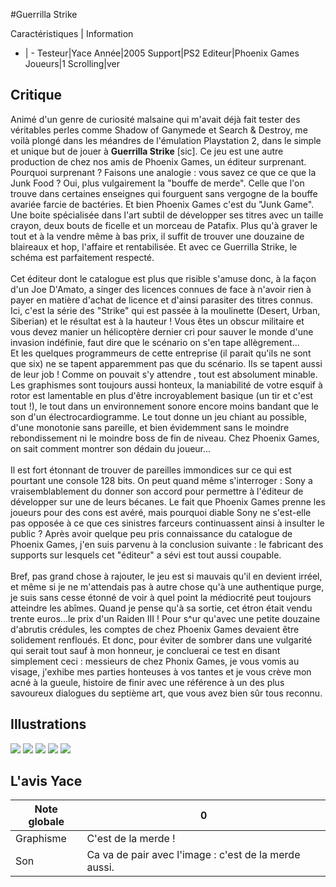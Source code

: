 #Guerrilla Strike

Caractéristiques | Information
- | -
Testeur|Yace
Année|2005
Support|PS2
Editeur|Phoenix Games
Joueurs|1
Scrolling|ver

## Critique
Animé d'un genre de curiosité malsaine qui m'avait déjà fait tester des véritables perles comme Shadow of Ganymede et Search & Destroy, me voilà plongé dans les méandres de l'émulation Playstation 2, dans le simple et unique but de jouer à <b>Guerrilla Strike</b> [sic]. Ce jeu est une autre production de chez nos amis de Phoenix Games, un éditeur surprenant.<br/>Pourquoi surprenant ? Faisons une analogie : vous savez ce que ce que la Junk Food ? Oui, plus vulgairement la "bouffe de merde". Celle que l'on trouve dans certaines enseignes qui fourguent sans vergogne de la bouffe avariée farcie de bactéries. Et bien Phoenix Games c'est du "Junk Game". Une boite spécialisée dans l'art subtil de développer ses titres avec un taille crayon, deux bouts de ficelle et un morceau de Patafix. Plus qu'à graver le tout et à la vendre même à bas prix, il suffit de trouver une douzaine de blaireaux et hop, l'affaire et rentabilisée. Et avec ce Guerrilla Strike, le schéma est parfaitement respecté.<br/><br/>Cet éditeur dont le catalogue est plus que risible s'amuse donc, à la façon d'un Joe D'Amato, a singer des licences connues de face à n'avoir rien à payer en matière d'achat de licence et d'ainsi parasiter des titres connus. Ici, c'est la série des "Strike" qui est passée à la moulinette (Desert, Urban, Siberian) et le résultat est à la hauteur ! Vous êtes un obscur militaire et vous devez manier un hélicoptère dernier cri pour sauver le monde d'une invasion indéfinie, faut dire que le scénario on s'en tape allègrement...<br/>Et les quelques programmeurs de cette entreprise (il parait qu'ils ne sont que six) ne se tapent apparemment pas que du scénario. Ils se tapent aussi de leur job ! Comme on pouvait s'y attendre , tout est absolument minable. Les graphismes sont toujours aussi honteux, la maniabilité de votre esquif à rotor est lamentable en plus d'être incroyablement basique (un tir et c'est tout !), le tout dans un environnement sonore encore moins bandant que le son d'un électrocardiogramme. Le tout donne un jeu chiant au possible, d'une monotonie sans pareille, et bien évidemment sans le moindre rebondissement ni le moindre boss de fin de niveau. Chez Phoenix Games, on sait comment montrer son dédain du joueur...<br/><br/>Il est fort étonnant de trouver de pareilles immondices sur ce qui est pourtant une console 128 bits. On peut quand même s'interroger : Sony a vraisemblablement du donner son accord pour permettre à l'éditeur de développer sur une de leurs bécanes. Le fait que Phoenix Games prenne les joueurs pour des cons est avéré, mais pourquoi diable Sony ne s'est-elle pas opposée à ce que ces sinistres farceurs continuassent ainsi à insulter le public ? Après avoir quelque peu pris connaissance du catalogue de Phoenix Games, j'en suis parvenu à la conclusion suivante : le fabricant des supports sur lesquels cet "éditeur" a sévi est tout aussi coupable.<br/><br/>Bref, pas grand chose à rajouter, le jeu est si mauvais qu'il en devient irréel, et même si je ne m'attendais pas à autre chose qu'à une authentique purge, je suis sans cesse étonné de voir à quel point la médiocrité peut toujours atteindre les abîmes. Quand je pense qu'à sa sortie, cet étron était vendu trente euros...le prix d'un Raiden III ! Pour s^ur qu'avec une petite douzaine d'abrutis crédules, les comptes de chez Phoenix Games devaient être solidement renfloués. Et donc, pour éviter de sombrer dans une vulgarité qui serait tout sauf à mon honneur, je concluerai ce test en disant simplement ceci : messieurs de chez Phonix Games, je vous vomis au visage, j'exhibe mes parties honteuses à vos tantes et je vous crève mon acné à la gueule, histoire de finir avec une référence à un des plus savoureux dialogues du septième art, que vous avez bien sûr tous reconnu.

## Illustrations
![](http://www.shmup.com/images/thumbs/img_fiche_1_1490.jpg)
![](http://www.shmup.com/images/thumbs/img_fiche_2_1490.jpg)
![](http://www.shmup.com/images/thumbs/img_fiche_3_1490.jpg)
![](http://www.shmup.com/images/thumbs/)
![](http://www.shmup.com/images/thumbs/)

## L'avis Yace
Note globale|0
-|-
Graphisme|C'est de la merde !
Son|Ca va de pair avec l'image : c'est de la merde aussi.
